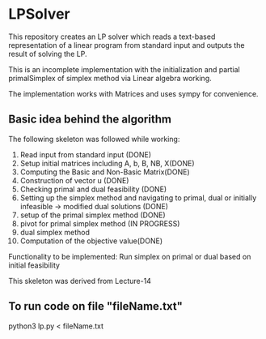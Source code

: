 # LPSolver

This repository creates an LP solver which reads a text-based representation of a linear program from standard input and outputs the result of solving the LP.

This is an incomplete implementation with the initialization and partial primalSimplex of simplex method via Linear algebra working.

The implementation works with Matrices and uses sympy for convenience.

## Basic idea behind the algorithm

The following skeleton was followed while working:

1. Read input from standard input (DONE)
2. Setup initial matrices including A, b, B, NB, X(DONE)
3. Computing the Basic and Non-Basic Matrix(DONE)
4. Construction of vector u (DONE)
5. Checking primal and dual feasibility (DONE)
6. Setting up the simplex method and navigating to primal, dual or initially infeasible -> modified dual solutions (DONE)
7. setup of the primal simplex method (DONE)
8. pivot for primal simplex method (IN PROGRESS)
9. dual simplex method
10. Computation of the objective value(DONE)

Functionality to be implemented:
Run simplex on primal or dual based on initial feasibility

This skeleton was derived from Lecture-14

## To run code on file "fileName.txt"

python3 lp.py < fileName.txt
